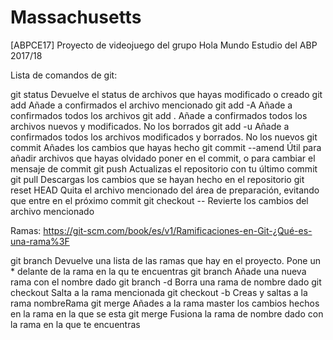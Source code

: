 # Massachusetts
[ABPCE17] Proyecto de videojuego del grupo Hola Mundo Estudio del ABP 2017/18


Lista de comandos de git:

git status
	Devuelve el status de archivos que hayas modificado o creado
git add <archivo>
	Añade a confirmados el archivo mencionado
git add -A
	Añade a confirmados todos los archivos
git add .
	Añade a confirmados todos los archivos nuevos y modificados. No los borrados
git add -u
	Añade a confirmados todos los archivos modificados y borrados. No los nuevos
git commit
	Añades los cambios que hayas hecho
git commit --amend
	Útil para añadir archivos que hayas olvidado poner en el commit, o para cambiar el mensaje de commit
git push
	Actualizas el repositorio con tu último commit
git pull
	Descargas los cambios que se hayan hecho en el repositorio
git reset HEAD <archivo>
	Quita el archivo mencionado del área de preparación, evitando que entre en el próximo commit
git checkout -- <archivo>
	Revierte los cambios del archivo mencionado

Ramas: https://git-scm.com/book/es/v1/Ramificaciones-en-Git-¿Qué-es-una-rama%3F

git branch
	Devuelve una lista de las ramas que hay en el proyecto. Pone un * delante de la rama en la qu te encuentras
git branch <nombre>
	Añade una nueva rama con el nombre dado
git branch -d <nombre>
	Borra una rama de nombre dado
git checkout <nombreRama>
	Salta a la rama mencionada
git checkout -b <nombreRama>
	Creas y saltas a la rama nombreRama
git merge
	Añades a la rama master los cambios hechos en la rama en la que se esta
git merge <nombreRama>
	Fusiona la rama de nombre dado con la rama en la que te encuentras

